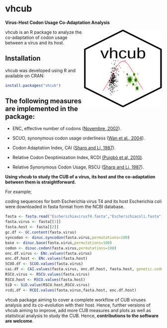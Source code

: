 # vhcub

**Virus-Host Codon Usage Co-Adaptation Analysis**
 
<img align="right" width="250" height="250" src="https://github.com/AliYoussef96/vhcub/blob/master/logo.png">

vhcub is an R package to analyze the co-adaptation of codon usage between a virus and its host. 

## Installation

vhcub was developed using R and available on CRAN:

```R
install.packages("vhcub")
```

## The following measures are implemented in the package:

* ENC, effective number of codons ([Novembre, 2002](https://www.ncbi.nlm.nih.gov/pubmed/12140252)).

* SCUO, synonymous codon usage orderliness ([Wan et al., 2004](https://www.ncbi.nlm.nih.gov/pubmed/15222899)).

* Codon Adaptation Index, CAI ([Sharp and Li, 1987](https://www.ncbi.nlm.nih.gov/pubmed/3547335)).

* Relative  Codon Deoptimization Index, RCDI [(Puigbò et al, 2010)](https://bmcresnotes.biomedcentral.com/articles/10.1186/1756-0500-3-87).

* Relative Synonymous Codon Usage, RSCU ([Sharp and Li, 1987](https://www.ncbi.nlm.nih.gov/pubmed/3547335)).

**Using vhcub to study the CUB of a virus, its host and the co-adaptation between them is straightforward.**

For example;

coding sequences for both Escherichia virus T4 and its host Escherichia coli were downloaded in fasta format from the NCBI database.

```R
fasta <- fasta.read("EscherichiavirusT4.fasta","Escherichiacoli.fasta")
fasta.virus <- fasta[[1]]
fasta.host <- fasta[[2]]
gc.df <- GC.content(fasta.virus)
syncodon <- dinuc.syncodon(fasta.virus,permutations=100)
base <- dinuc.base(fasta.virus,permutations=100)
codon <- dinuc.codon(fasta.virus,permutations=100)
enc.df.virus <- ENc.values(fasta.virus)
enc.df.host <- ENc.values(fasta.host)
SCUO.df <- SCUO.values(fasta.virus)
cai.df <- CAI.values(fasta.virus, enc.df.host, fasta.host, genetic.code="11")
RSCU.virus <- RSCU.values(fasta.virus)
RSCU.host <- RSCU.values(fasta.host)
SiD <- SiD.value(RSCU.host,RSCU.virus)
rcdi.df <- RCDI.values(fasta.virus,fasta.host, enc.df.host)
```

vhcub package aiming to cover a complete workflow of CUB viruses analysis and its co-evolution with their host. Hence, further versions of vhcub aiming to improve, add more CUB measures and plots as well as statistical analysis to study the CUB. Hence, **contributions to the software are welcome**.



